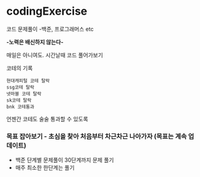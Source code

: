 # codingExercise
코드 문제풀이 -백준, 프로그래머스 etc

__-노력은 배신하지 않는다-__

매일은 아니여도. 시간날때 코드 풀어가보기

코테의 기록

    현대캐피털 코테 탈락
    ssg코테 탈락
    넷마블 코테 탈락
    sk코테 탈락
    bnk 코테통과
    
언젠간 코테도 술술 통과할 수 있도록

### 목표 잡아보기 - 초심을 찾아 처음부터 차근차근 나아가자 (목표는 계속 업데이트)

- 백준 단계별 문제풀이 30단계까지 문제 풀기
- 매주 최소한 한단계는 풀기
